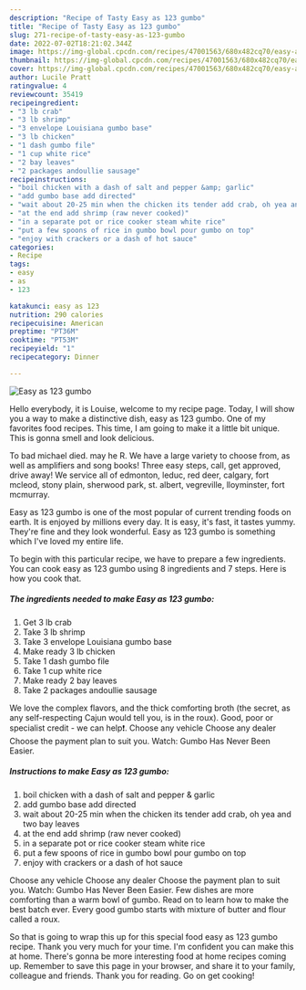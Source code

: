 ```yaml
---
description: "Recipe of Tasty Easy as 123 gumbo"
title: "Recipe of Tasty Easy as 123 gumbo"
slug: 271-recipe-of-tasty-easy-as-123-gumbo
date: 2022-07-02T18:21:02.344Z
image: https://img-global.cpcdn.com/recipes/47001563/680x482cq70/easy-as-123-gumbo-recipe-main-photo.jpg
thumbnail: https://img-global.cpcdn.com/recipes/47001563/680x482cq70/easy-as-123-gumbo-recipe-main-photo.jpg
cover: https://img-global.cpcdn.com/recipes/47001563/680x482cq70/easy-as-123-gumbo-recipe-main-photo.jpg
author: Lucile Pratt
ratingvalue: 4
reviewcount: 35419
recipeingredient:
- "3 lb crab"
- "3 lb shrimp"
- "3 envelope Louisiana gumbo base"
- "3 lb chicken"
- "1 dash gumbo file"
- "1 cup white rice"
- "2 bay leaves"
- "2 packages andoullie sausage"
recipeinstructions:
- "boil chicken with a dash of salt and pepper &amp; garlic"
- "add gumbo base add directed"
- "wait about 20-25 min when the chicken its tender add crab, oh yea and two bay leaves"
- "at the end add shrimp (raw never cooked)"
- "in a separate pot or rice cooker steam white rice"
- "put a few spoons of rice in gumbo bowl pour gumbo on top"
- "enjoy with crackers or a dash of hot sauce"
categories:
- Recipe
tags:
- easy
- as
- 123

katakunci: easy as 123 
nutrition: 290 calories
recipecuisine: American
preptime: "PT36M"
cooktime: "PT53M"
recipeyield: "1"
recipecategory: Dinner

---
```



![Easy as 123 gumbo](https://img-global.cpcdn.com/recipes/47001563/680x482cq70/easy-as-123-gumbo-recipe-main-photo.jpg)

Hello everybody, it is Louise, welcome to my recipe page. Today, I will show you a way to make a distinctive dish, easy as 123 gumbo. One of my favorites food recipes. This time, I am going to make it a little bit unique. This is gonna smell and look delicious.

To bad michael died. may he R. We have a large variety to choose from, as well as amplifiers and song books! Three easy steps, call, get approved, drive away! We service all of edmonton, leduc, red deer, calgary, fort mcleod, stony plain, sherwood park, st. albert, vegreville, lloyminster, fort mcmurray.

Easy as 123 gumbo is one of the most popular of current trending foods on earth. It is enjoyed by millions every day. It is easy, it's fast, it tastes yummy. They're fine and they look wonderful. Easy as 123 gumbo is something which I've loved my entire life.


To begin with this particular recipe, we have to prepare a few ingredients. You can cook easy as 123 gumbo using 8 ingredients and 7 steps. Here is how you cook that.

<!--inarticleads1-->

##### The ingredients needed to make Easy as 123 gumbo:

1. Get 3 lb crab
1. Take 3 lb shrimp
1. Take 3 envelope Louisiana gumbo base
1. Make ready 3 lb chicken
1. Take 1 dash gumbo file
1. Take 1 cup white rice
1. Make ready 2 bay leaves
1. Take 2 packages andoullie sausage


We love the complex flavors, and the thick comforting broth (the secret, as any self-respecting Cajun would tell you, is in the roux). Good, poor or specialist credit - we can help❗️. Choose any vehicle Choose any dealer Choose the payment plan to suit you. Watch: Gumbo Has Never Been Easier. 

<!--inarticleads2-->

##### Instructions to make Easy as 123 gumbo:

1. boil chicken with a dash of salt and pepper &amp; garlic
1. add gumbo base add directed
1. wait about 20-25 min when the chicken its tender add crab, oh yea and two bay leaves
1. at the end add shrimp (raw never cooked)
1. in a separate pot or rice cooker steam white rice
1. put a few spoons of rice in gumbo bowl pour gumbo on top
1. enjoy with crackers or a dash of hot sauce


Choose any vehicle Choose any dealer Choose the payment plan to suit you. Watch: Gumbo Has Never Been Easier. Few dishes are more comforting than a warm bowl of gumbo. Read on to learn how to make the best batch ever. Every good gumbo starts with mixture of butter and flour called a roux. 

So that is going to wrap this up for this special food easy as 123 gumbo recipe. Thank you very much for your time. I'm confident you can make this at home. There's gonna be more interesting food at home recipes coming up. Remember to save this page in your browser, and share it to your family, colleague and friends. Thank you for reading. Go on get cooking!
